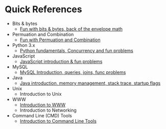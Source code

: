 # Quick References

* Bits & bytes
	* [Fun with bits & bytes, back of the envelope math](https://github.com/harishvc/quick-references/blob/master/bits-bytes/README.md)  
* Permuation and Combination  
	* [Fun with Permuation and Combination](https://github.com/harishvc/quick-references/blob/master/permutation-combination/README.md)  
* Python 3.x 
	* [Python fundamentals, Concurrency and fun problems](https://github.com/harishvc/quick-references/blob/master/python3/README.md)  
* JavaScript
	* [JavaScript introduction & fun problems](https://github.com/harishvc/quick-references/blob/master/javascript/README.md)
* MySQL
 	* [MySQL Introduction, queries, joins, func problems](https://github.com/harishvc/quick-references/blob/master/mysql/README.md)
* Java
 	* [Java introduction, memory management, stack trace, startup flags](https://github.com/harishvc/quick-references/blob/master/java/intro-1.md)
* Unix
	* Introduction to Unix
* WWW
	* [Introduction to WWW](https://github.com/harishvc/quick-references/blob/master/www/www-intro.md)
	* Introduction to Networking 
* Command Line (CMD) Tools
	* [Introduction to Command Line Tools](https://github.com/harishvc/quick-references/blob/master/tools/README.md)  
